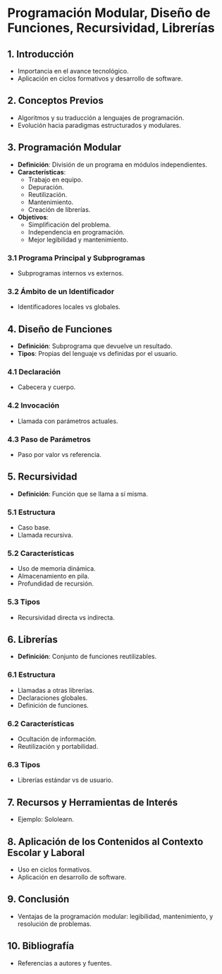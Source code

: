 # Programación Modular, Diseño de Funciones, Recursividad, Librerías

## 1. Introducción
- Importancia en el avance tecnológico.
- Aplicación en ciclos formativos y desarrollo de software.

## 2. Conceptos Previos
- Algoritmos y su traducción a lenguajes de programación.
- Evolución hacia paradigmas estructurados y modulares.

## 3. Programación Modular
- **Definición**: División de un programa en módulos independientes.
- **Características**:
  - Trabajo en equipo.
  - Depuración.
  - Reutilización.
  - Mantenimiento.
  - Creación de librerías.
- **Objetivos**:
  - Simplificación del problema.
  - Independencia en programación.
  - Mejor legibilidad y mantenimiento.

### 3.1 Programa Principal y Subprogramas
- Subprogramas internos vs externos.

### 3.2 Ámbito de un Identificador
- Identificadores locales vs globales.

## 4. Diseño de Funciones
- **Definición**: Subprograma que devuelve un resultado.
- **Tipos**: Propias del lenguaje vs definidas por el usuario.

### 4.1 Declaración
- Cabecera y cuerpo.

### 4.2 Invocación
- Llamada con parámetros actuales.

### 4.3 Paso de Parámetros
- Paso por valor vs referencia.

## 5. Recursividad
- **Definición**: Función que se llama a sí misma.

### 5.1 Estructura
- Caso base.
- Llamada recursiva.

### 5.2 Características
- Uso de memoria dinámica.
- Almacenamiento en pila.
- Profundidad de recursión.

### 5.3 Tipos
- Recursividad directa vs indirecta.

## 6. Librerías
- **Definición**: Conjunto de funciones reutilizables.

### 6.1 Estructura
- Llamadas a otras librerías.
- Declaraciones globales.
- Definición de funciones.

### 6.2 Características
- Ocultación de información.
- Reutilización y portabilidad.

### 6.3 Tipos
- Librerías estándar vs de usuario.

## 7. Recursos y Herramientas de Interés
- Ejemplo: Sololearn.

## 8. Aplicación de los Contenidos al Contexto Escolar y Laboral
- Uso en ciclos formativos.
- Aplicación en desarrollo de software.

## 9. Conclusión
- Ventajas de la programación modular: legibilidad, mantenimiento, y resolución de problemas.

## 10. Bibliografía
- Referencias a autores y fuentes.